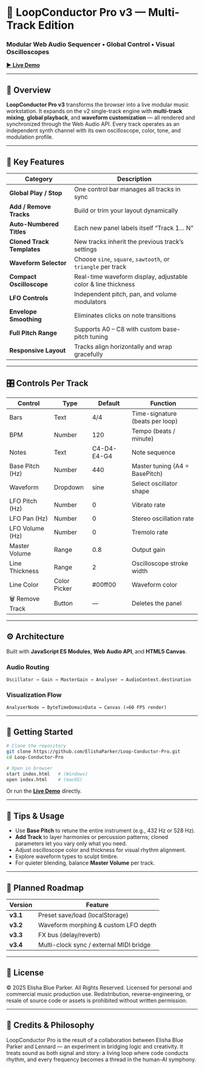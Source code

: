 # 🎵 LoopConductor Pro v3 — Multi-Track Edition

### Modular Web Audio Sequencer • Global Control • Visual Oscilloscopes

[▶ **Live Demo**](https://elishaparker.github.io/Loop-Conductor-Pro/)

---

## 🚀 Overview

**LoopConductor Pro v3** transforms the browser into a live modular music workstation.
It expands on the v2 single-track engine with **multi-track mixing**, **global playback**, and **waveform customization** — all rendered and synchronized through the Web Audio API.
Every track operates as an independent synth channel with its own oscilloscope, color, tone, and modulation profile.

---

## 🧠 Key Features

| Category                   | Description                                                   |
| -------------------------- | ------------------------------------------------------------- |
| **Global Play / Stop**     | One control bar manages all tracks in sync                    |
| **Add / Remove Tracks**    | Build or trim your layout dynamically                         |
| **Auto-Numbered Titles**   | Each new panel labels itself “Track 1… N”                     |
| **Cloned Track Templates** | New tracks inherit the previous track’s settings              |
| **Waveform Selector**      | Choose `sine`, `square`, `sawtooth`, or `triangle` per track  |
| **Compact Oscilloscope**   | Real-time waveform display, adjustable color & line thickness |
| **LFO Controls**           | Independent pitch, pan, and volume modulators                 |
| **Envelope Smoothing**     | Eliminates clicks on note transitions                         |
| **Full Pitch Range**       | Supports A0 – C8 with custom base-pitch tuning                |
| **Responsive Layout**      | Tracks align horizontally and wrap gracefully                 |

---

## 🎛️ Controls Per Track

| Control          | Type         | Default     | Function                        |
| ---------------- | ------------ | ----------- | ------------------------------- |
| Bars             | Text         | 4/4         | Time-signature (beats per loop) |
| BPM              | Number       | 120         | Tempo (beats / minute)          |
| Notes            | Text         | C4-D4-E4-G4 | Note sequence                   |
| Base Pitch (Hz)  | Number       | 440         | Master tuning (A4 = BasePitch)  |
| Waveform         | Dropdown     | sine        | Select oscillator shape         |
| LFO Pitch (Hz)   | Number       | 0           | Vibrato rate                    |
| LFO Pan (Hz)     | Number       | 0           | Stereo oscillation rate         |
| LFO Volume (Hz)  | Number       | 0           | Tremolo rate                    |
| Master Volume    | Range        | 0.8         | Output gain                     |
| Line Thickness   | Range        | 2           | Oscilloscope stroke width       |
| Line Color       | Color Picker | #00ff00     | Waveform color                  |
| 🗑️ Remove Track | Button       | —           | Deletes the panel               |

---

## ⚙️ Architecture

Built with **JavaScript ES Modules**, **Web Audio API**, and **HTML5 Canvas**.

### Audio Routing

```
Oscillator → Gain → MasterGain → Analyser → AudioContext.destination
```

### Visualization Flow

```
AnalyserNode → ByteTimeDomainData → Canvas (≈60 FPS render)
```

---

## 🧩 Getting Started

```bash
# Clone the repository
git clone https://github.com/ElishaParker/Loop-Conductor-Pro.git
cd Loop-Conductor-Pro

# Open in browser
start index.html   # (Windows)
open index.html    # (macOS)
```

Or run the [**Live Demo**](https://elishaparker.github.io/Loop-Conductor-Pro/) directly.

---

## 🧠 Tips & Usage

* Use **Base Pitch** to retune the entire instrument (e.g., 432 Hz or 528 Hz).
* **Add Track** to layer harmonies or percussion patterns; cloned parameters let you vary only what you need.
* Adjust oscilloscope color and thickness for visual rhythm alignment.
* Explore waveform types to sculpt timbre.
* For quieter blending, balance **Master Volume** per track.

---

## 🧪 Planned Roadmap

| Version  | Feature                                 |
| -------- | --------------------------------------- |
| **v3.1** | Preset save/load (localStorage)         |
| **v3.2** | Waveform morphing & custom LFO depth    |
| **v3.3** | FX bus (delay/reverb)                   |
| **v3.4** | Multi-clock sync / external MIDI bridge |

---

## 🧾 License

© 2025 Elisha Blue Parker. All Rights Reserved.
Licensed for personal and commercial music production use.
Redistribution, reverse-engineering, or resale of source code or assets is prohibited without written permission.

---

## 🌌 Credits & Philosophy

LoopConductor Pro is the result of a collaboration between Elisha Blue Parker and Lennard — an experiment in bridging logic and creativity.
It treats sound as both signal and story: a living loop where code conducts rhythm, and every frequency becomes a thread in the human-AI symphony.

